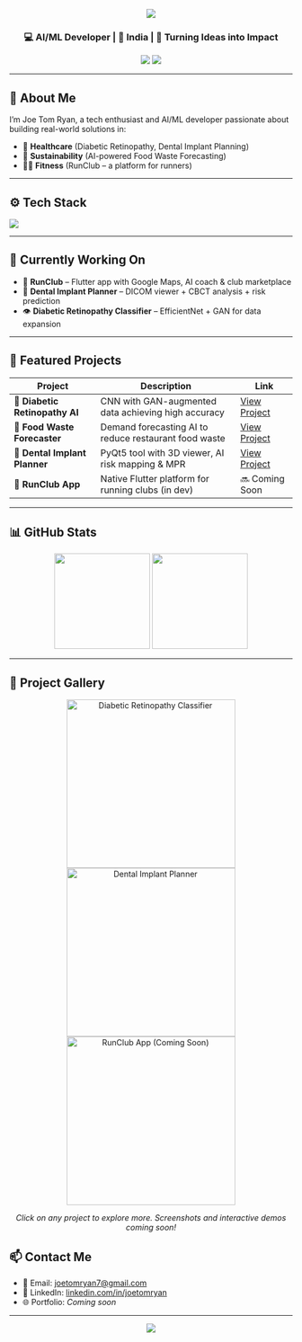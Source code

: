 <!-- Banner -->
<p align="center">
  <img src="https://capsule-render.vercel.app/api?type=waving&color=0:00c6ff,100:0072ff&height=200&section=header&text=Joe%20Tom%20Ryan&fontSize=40&fontColor=ffffff" />
</p>

<h3 align="center">💻 AI/ML Developer | 📍 India | 🧠 Turning Ideas into Impact</h3>

<p align="center">
  <a href="mailto:joetomryan7@gmail.com"><img src="https://img.shields.io/badge/Email-joetomryan7@gmail.com-blue?style=flat&logo=gmail"></a>
  <a href="https://linkedin.com/in/joetomryan"><img src="https://img.shields.io/badge/LinkedIn-Joe%20Tom%20Ryan-blue?style=flat&logo=linkedin"></a>
</p>

---

## 👋 About Me

I’m Joe Tom Ryan, a tech enthusiast and AI/ML developer passionate about building real-world solutions in:

- 🏥 **Healthcare** (Diabetic Retinopathy, Dental Implant Planning)
- 🍛 **Sustainability** (AI-powered Food Waste Forecasting)
- 🏃‍♂️ **Fitness** (RunClub – a platform for runners)

---

## ⚙️ Tech Stack

<p align="left">
  <img src="https://skillicons.dev/icons?i=python,tensorflow,pytorch,flutter,dart,opencv,qt,github,firebase,linux" />
</p>

---

## 🧠 Currently Working On

- 🏃 **RunClub** – Flutter app with Google Maps, AI coach & club marketplace  
- 🦷 **Dental Implant Planner** – DICOM viewer + CBCT analysis + risk prediction  
- 👁️ **Diabetic Retinopathy Classifier** – EfficientNet + GAN for data expansion

---

## 🌟 Featured Projects

| Project | Description | Link |
|--------|-------------|------|
| 🏥 **Diabetic Retinopathy AI** | CNN with GAN-augmented data achieving high accuracy | [View Project](https://github.com/joetomryan/ai-retinopathy) |
| 🍛 **Food Waste Forecaster** | Demand forecasting AI to reduce restaurant food waste | [View Project](https://github.com/joetomryan/food-waste-ai) |
| 🦷 **Dental Implant Planner** | PyQt5 tool with 3D viewer, AI risk mapping & MPR | [View Project](https://github.com/joetomryan/dental-implant-planner) |
| 🏃 **RunClub App** | Native Flutter platform for running clubs (in dev) | 🔜 Coming Soon |

---

## 📊 GitHub Stats

<p align="center">
  <img src="https://github-readme-stats.vercel.app/api?username=joetomryan&show_icons=true&theme=tokyonight" height="170">
  <img src="https://github-readme-stats.vercel.app/api/top-langs/?username=joetomryan&layout=compact&theme=tokyonight" height="170">
</p>

---

## 🚀 Project Gallery

<p align="center">
  <a href="https://github.com/joetomryan/ai-retinopathy">
    <img src="https://raw.githubusercontent.com/joetomryan/ai-retinopathy/main/preview.png" width="300" alt="Diabetic Retinopathy Classifier" />
  </a>
  <a href="https://github.com/joetomryan/dental-implant-planner">
    <img src="https://raw.githubusercontent.com/joetomryan/dental-implant-planner/main/preview.png" width="300" alt="Dental Implant Planner" />
  </a>
  <a href="#">
    <img src="https://raw.githubusercontent.com/joetomryan/runclub/main/preview.png" width="300" alt="RunClub App (Coming Soon)" />
  </a>
</p>

<p align="center">
  <i>Click on any project to explore more. Screenshots and interactive demos coming soon!</i>
</p>


## 📫 Contact Me

- 📧 Email: [joetomryan7@gmail.com](mailto:joetomryan7@gmail.com)  
- 🔗 LinkedIn: [linkedin.com/in/joetomryan](https://www.linkedin.com/in/joetomryan)  
- 🌐 Portfolio: *Coming soon*

---

<p align="center">
  <img src="https://readme-typing-svg.demolab.com/?lines=Code+for+change.;Build+to+impact.;Always+learning+🚀&font=Fira+Code&center=true&width=440&height=45&color=00c6ff&vCenter=true&pause=1000&size=22" />
</p>

